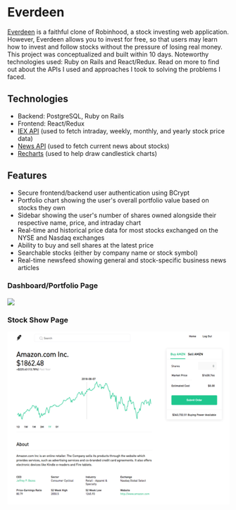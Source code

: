 # Everdeen
[Everdeen](https://everdeen-app.herokuapp.com/#/) is a faithful clone of Robinhood, a stock investing web application. However, Everdeen allows you to invest for free, so that users may learn how to invest and follow stocks without the pressure of losing real money. This project was conceptualized and built within 10 days. Noteworthy technologies used: Ruby on Rails and React/Redux. Read on more to find out about the APIs I used and approaches I took to solving the problems I faced.

## Technologies
* Backend: PostgreSQL, Ruby on Rails
* Frontend: React/Redux
* [IEX API](https://iextrading.com) (used to fetch intraday, weekly, monthly, and yearly stock price data)
* [News API](https://newsapi.org/) (used to fetch current news about stocks)
* [Recharts](http://recharts.org/en-US/) (used to help draw candlestick charts)

## Features
* Secure frontend/backend user authentication using BCrypt
* Portfolio chart showing the user's overall portfolio value based on stocks they own
* Sidebar showing the user's number of shares owned alongside their respective name, price, and intraday chart
* Real-time and historical price data for most stocks exchanged on the NYSE and Nasdaq exchanges
* Ability to buy and sell shares at the latest price
* Searchable stocks (either by company name or stock symbol)
* Real-time newsfeed showing general and stock-specific business news articles

### Dashboard/Portfolio Page
<img src="./app/assets/images/dashboard.gif" align="center" />

### Stock Show Page
<img src="./app/assets/images/stock_show.png" align="center" />
